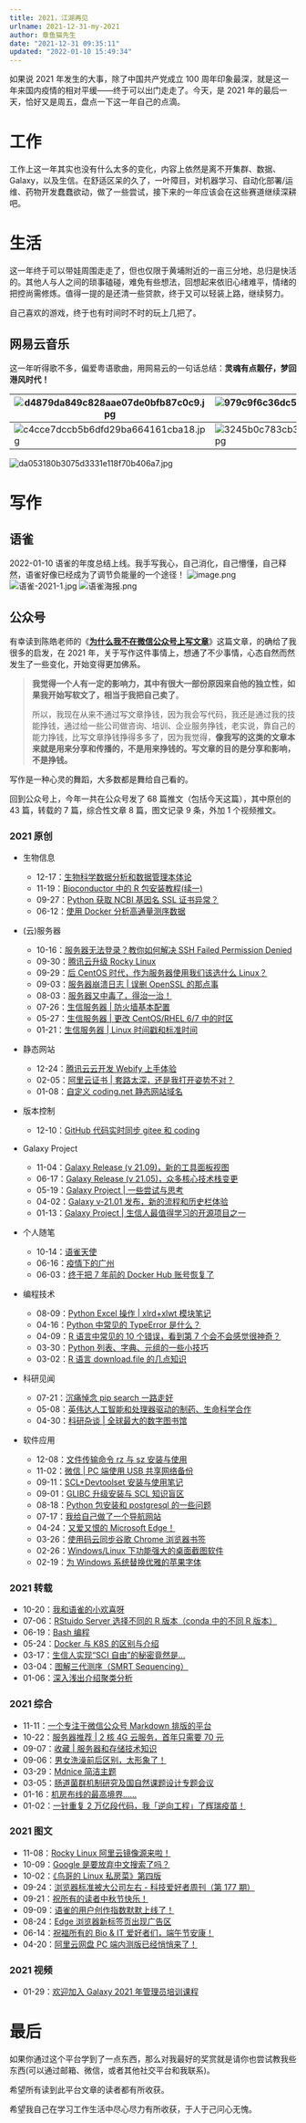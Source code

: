 ```yaml
---
title: 2021，江湖再见
urlname: 2021-12-31-my-2021
author: 章鱼猫先生
date: "2021-12-31 09:35:11"
updated: "2022-01-10 15:49:34"
---
```


如果说 2021 年发生的大事，除了中国共产党成立 100 周年印象最深，就是这一年来国内疫情的相对平缓——终于可以出门走走了。今天，是 2021 年的最后一天，恰好又是周五，盘点一下这一年自己的点滴。

# 工作

工作上这一年其实也没有什么太多的变化，内容上依然是离不开集群、数据、Galaxy，以及生信。在舒适区呆的久了，一叶障目，对机器学习、自动化部署/运维、药物开发蠢蠢欲动，做了一些尝试，接下来的一年应该会在这些赛道继续深耕吧。

# 生活

这一年终于可以带娃周围走走了，但也仅限于黄埔附近的一亩三分地，总归是快活的。其他人与人之间的琐事磕碰，难免有些想法，回想起来依旧心绪难平，情绪的把控尚需修炼。值得一提的是还清一些贷款，终于又可以轻装上路，继续努力。

自己喜欢的游戏，终于也有时间时不时的玩上几把了。

## 网易云音乐

这一年听得歌不多，偏爱粤语歌曲，用网易云的一句话总结：**灵魂有点靓仔，梦回港风时代！**

| ![d4879da849c828aae07de0bfb87c0c9.jpg](https://shub-1251708715.cos.ap-guangzhou.myqcloud.com/elog-notebook-img/FoJnkqqI2Wb0NFtYPg2GM24Eda2Y.jpeg) | ![979c9f6c36dc5ad65603f9d4c4f924b.jpg](https://shub-1251708715.cos.ap-guangzhou.myqcloud.com/elog-notebook-img/FtjGvFAklQtdJ6m5H5woT2S6Hrgn.jpeg) | ![87ae0b3643ec6c1a5bb56346d36ac64.jpg](https://shub-1251708715.cos.ap-guangzhou.myqcloud.com/elog-notebook-img/FtutoJuwALuw8xqLXSs9wXBLT91p.jpeg) |
| ------------------------------------------------------------------------------------------------------------------------------------------------- | ------------------------------------------------------------------------------------------------------------------------------------------------- | ------------------------------------------------------------------------------------------------------------------------------------------------- |
| ![c4cce7dccb5b6dfd29ba664161cba18.jpg](https://shub-1251708715.cos.ap-guangzhou.myqcloud.com/elog-notebook-img/FpizFMVTBnpUXDhRgFCCtZhOgcn5.jpeg) | ![3245b0c783cb345643dc18f83971a97.jpg](https://shub-1251708715.cos.ap-guangzhou.myqcloud.com/elog-notebook-img/FsihbAQCcnMICQKdUHerqvcFkXfa.jpeg) | ![b92cecf95c5240673233906376cf8d6.jpg](https://shub-1251708715.cos.ap-guangzhou.myqcloud.com/elog-notebook-img/FkP1DeRZGPYK3P1bpKk44LIwvP95.jpeg) |

![da053180b3075d3331e118f70b406a7.jpg](https://shub-1251708715.cos.ap-guangzhou.myqcloud.com/elog-notebook-img/FuRsyBk9sT6JYXKZ6QCk06KN_5dS.jpeg)

# 写作

## 语雀

2022-01-10 语雀的年度总结上线。我手写我心，自己消化，自己懵懂，自己释然，语雀好像已经成为了调节负能量的一个途径！
![image.png](https://shub-1251708715.cos.ap-guangzhou.myqcloud.com/elog-notebook-img/Fv81cCT_LajNLifPkZYSzX3EbYse.png)
![语雀-2021-1.jpg](https://shub-1251708715.cos.ap-guangzhou.myqcloud.com/elog-notebook-img/FtfprxZKomqBzkjwAjGkp5GTuYnD.jpeg)
![语雀海报.png](https://shub-1251708715.cos.ap-guangzhou.myqcloud.com/elog-notebook-img/FlGCJIvy7Eln5fzcru4esUqCY7b2.png)

## 公众号

有幸读到陈皓老师的《[**为什么我不在微信公众号上写文章**](https://www.yuque.com/shenweiyan/articles/qw325a)》这篇文章，的确给了我很多的启发，在 2021 年，关于写作这件事情上，想通了不少事情，心态自然而然发生了一些变化，开始变得更加佛系。

> **我觉得一个人有一定的影响力，其中有很大一部份原因来自他的独立性，如果我开始写软文了，相当于我把自己卖了**。
>
> 所以，我现在从来不通过写文章挣钱，因为我会写代码，我还是通过我的技能挣钱，通过给一些公司做咨询、培训、企业服务挣钱，老实说，靠自己的能力挣钱，比写文章挣钱挣得多多了，因为我觉得，**像我写的这类的文章本来就是用来分享和传播的，不是用来挣钱的。写文章的目的是分享和影响，不是挣钱。**

写作是一种心灵的舞蹈，大多数都是舞给自己看的。

回到公众号上，今年一共在公众号发了 68 篇推文（包括今天这篇），其中原创的 43 篇，转载的 7 篇，综合性文章 8 篇，图文记录 9 条，外加 1 个视频推文。

### 2021 原创

- 生物信息

  - 12-17：[生物科学数据分析和数据管理本体论](https://mp.weixin.qq.com/s/Cq40vsktvi-9mn2xiH9Dmg)
  - 11-19：[Bioconductor 中的 R 包安装教程(续一)](https://mp.weixin.qq.com/s/qojN2kYMLq4W_RC7jSyzrg)
  - 09-27：[Python 获取 NCBI 基因名 SSL 证书异常？](https://mp.weixin.qq.com/s/vf5zmFI_ZS1bqrSRHKdz7Q)
  - 06-12：[使用 Docker 分析高通量测序数据](https://mp.weixin.qq.com/s/xlGyJeukJU_vc4M_39dvXg)

- (云)服务器

  - 10-16：[服务器无法登录？教你如何解决 SSH Failed Permission Denied](https://mp.weixin.qq.com/s/u1Dw8_2MzCdyjtci9cwJEQ)
  - 09-30：[腾讯云升级 Rocky Linux](https://mp.weixin.qq.com/s/go0j82Lh6jDcexqmVec4FA)
  - 09-29：[后 CentOS 时代，作为服务器使用我们该选什么 Linux？](https://mp.weixin.qq.com/s/n98ANL3Y1t38ZqWAyqu_dg)
  - 09-03：[服务器崩溃日志 | 误删 OpenSSL 的那点事](https://mp.weixin.qq.com/s/8yrs5j3HRBb59FkQIYrllg)
  - 08-03：[服务器又中毒了，得治一治！](https://mp.weixin.qq.com/s/hTk0wgb1sUIhsKESNTSbUg)
  - 07-26：[生信服务器 | 防火墙基本配置](https://mp.weixin.qq.com/s/twPGVKsdd7HsRkDQfDv91w)
  - 05-27：[生信服务器 | 更改 CentOS/RHEL 6/7 中的时区](https://mp.weixin.qq.com/s/eNU4YuHqxVY45raiCHXmtA)
  - 01-21：[生信服务器 | Linux 时间戳和标准时间](https://mp.weixin.qq.com/s/kF9_C23UYjjWoDg4fWyQzg)

- 静态网站

  - 12-24：[腾讯云云开发 Webify 上手体验](https://mp.weixin.qq.com/s/CosiH4w1wCTkc5H9TGGRBA)
  - 02-05：[阿里云证书 | 套路太深，还是我打开姿势不对？](https://mp.weixin.qq.com/s/pDw6_zgl6wkJgpt6WuyvsA)
  - 01-08：[自定义 coding.net 静态网站域名](https://mp.weixin.qq.com/s/i4obfyd6aJ8HsKdR7cvz3g)

- 版本控制

  - 12-10：[GitHub 代码实时同步 gitee 和 coding](https://mp.weixin.qq.com/s/4P2A1zb8VRMg9VYi_QiehQ)

- Galaxy Project

  - 11-04：[Galaxy Release (v 21.09)，新的工具面板视图](https://mp.weixin.qq.com/s/C5Av4qz1Vuxx7EBevDGyug)
  - 06-17：[Galaxy Release (v 21.05)，众多核心技术栈变更](https://mp.weixin.qq.com/s/QxA2i-4H2QPotSzfOq_4fg)
  - 05-19：[Galaxy Project | 一些尝试与思考](https://mp.weixin.qq.com/s/NrvlelvC6uLAnJhWMMLacQ)
  - 04-02：[Galaxy v-21.01 发布，新的流程和历史栏体验](https://mp.weixin.qq.com/s/JyL75dmUpz1tkDjv3DpAsg)
  - 01-13：[Galaxy Project | 生信人最值得学习的开源项目之一](https://mp.weixin.qq.com/s/BOHUzRbcCAH1LwihwBA4Yg)

- 个人随笔

  - 10-14：[语雀天使](https://mp.weixin.qq.com/s/mv6oHB7ZLw7fuz2PNtTepQ)
  - 06-16：[疫情下的广州](https://mp.weixin.qq.com/s/SVfMMIMph7jap5UcykSo8w)
  - 06-03：[终于把 7 年前的 Docker Hub 账号恢复了](https://mp.weixin.qq.com/s/dhhFLRh9RL_E2B8Vj9OSeg)

- 编程技术

  - 08-09：[Python Excel 操作 | xlrd+xlwt 模块笔记](https://mp.weixin.qq.com/s/ygCbt5nV8mOIax7FBXViCQ)
  - 04-16：[Python 中常见的 TypeError 是什么？](https://mp.weixin.qq.com/s/HcNt-WzZjipGG6dDQAgHgw)
  - 04-09：[R 语言中常见的 10 个错误，看到第 7 个会不会感觉很神奇？](https://mp.weixin.qq.com/s/5w20SbS1PuiyqP5oTXn5ZQ)
  - 03-30：[Python 列表、字典、元组的一些小技巧](https://mp.weixin.qq.com/s/-YLE-RjU0q8pBk9qlLsf1w)
  - 03-02：[R 语言 download.file 的几点知识](https://mp.weixin.qq.com/s/Cu8Q_mmkUfGGOrntPWVh1A)

- 科研见闻

  - 07-21：[沉痛悼念 pip search 一路走好](https://mp.weixin.qq.com/s/S2JRu-F_-LQRt5LYh_QaOA)
  - 05-08：[英伟达人工智能和处理器驱动的制药、生命科学合作](https://mp.weixin.qq.com/s/uqydAoNRY0wSXqmdWCuq-Q)
  - 04-30：[科研杂谈 | 全球最大的数字图书馆](https://mp.weixin.qq.com/s/hA6966BeDvk1-AY8TlL_JA)

- 软件应用
  - 12-08：[文件传输命令 rz 与 sz 安装与使用](https://mp.weixin.qq.com/s/Zy1AGsM5rMJH9ngrfB1x1A)
  - 11-02：[微信 | PC 端使用 USB 共享网络备份](https://mp.weixin.qq.com/s/0VrkNotpF6KlNVJq36sn9A)
  - 09-11：[SCL+Devtoolset 安装与使用笔记](https://mp.weixin.qq.com/s/GrSg8RdjlAAOTmgzpdf8zg)
  - 09-01：[GLIBC 升级安装与 SCL 知识盲区](https://mp.weixin.qq.com/s/IsPIGknkXLsHx7MgiCcz7g)
  - 08-18：[Python 包安装和 postgresql 的一些问题](https://mp.weixin.qq.com/s/_sVajE6uutLsdR4pHLmwmQ)
  - 07-17：[我给自己做了一个导航网站](https://mp.weixin.qq.com/s/gVWGjxG9qd7qSyX3N8Zgag)
  - 04-24：[又爱又恨的 Microsoft Edge！](https://mp.weixin.qq.com/s/ArseLf89u76cHZzHE1l-JQ)
  - 03-26：[使用码云同步谷歌 Chrome 浏览器书签](https://mp.weixin.qq.com/s/DXEmYz8akoDtshE1ziaG2g)
  - 02-26：[Windows/Linux 下功能强大的桌面截图软件](https://mp.weixin.qq.com/s/aHvkdwsPP3OBhUcXDMhkQQ)
  - 02-19：[为 Windows 系统替换优雅的苹果字体](https://mp.weixin.qq.com/s/2XId7dvAc_mMUszzRKeSiw)

### 2021 转载

- 10-20：[我和语雀的小欢喜呀](https://mp.weixin.qq.com/s/nnE_M7isih3komrw3pccGw)
- 07-06：[RStuido Server 选择不同的 R 版本（conda 中的不同 R 版本）](https://mp.weixin.qq.com/s/2v1c_Nlk5OhSL3O8k2N9Tw)
- 06-19：[Bash 编程](https://mp.weixin.qq.com/s/w67bOn2FRO0B4gB8wULHIw)
- 05-24：[Docker 与 K8S 的区别与介绍](https://mp.weixin.qq.com/s/vE5FbxK7ZPC-_V3yFKojmA)
- 03-17：[生信人实现“SCI 自由”的秘密竟然是…](https://mp.weixin.qq.com/s/zY9-HHyUTFE7rTUMef_cuQ)
- 03-04：[图解三代测序（SMRT Sequencing）](https://mp.weixin.qq.com/s/OFGKfsAfqPU_o1PpKpKb7Q)
- 01-06：[深入浅出介绍聚类分析](https://mp.weixin.qq.com/s/ggHhyN2Z38vJr64e7CYfyA)

### 2021 综合

- 11-11：[一个专注于微信公众号 Markdown 排版的平台](https://mp.weixin.qq.com/s/FMMx943coYWvgr1uUbTCfQ)
- 10-22：[服务器推荐 | 2 核 4G 云服务，首年只需要 70 元](https://mp.weixin.qq.com/s/Jyxznyztoxx0NKalz7o_9A)
- 09-07：[收藏 | 服务器和存储技术知识](https://mp.weixin.qq.com/s/iRbpQi6wS_lSdRchwVj8Fw)
- 09-06：[男女洗澡前后区别，太形象了！](https://mp.weixin.qq.com/s/ycc06QYh4Ef6sGBbCAKXHQ)
- 03-29：[Mdnice 简洁主题](https://mp.weixin.qq.com/s/61OBH4coZDeBHPbbAJekog)
- 03-05：[肠道菌群机制研究及国自然课题设计专题会议](https://mp.weixin.qq.com/s/_eBBAu_RotajMz4f0rY9EA)
- 01-16：[机房布线的最高境界……](https://mp.weixin.qq.com/s/BWIKU-yCaDLxSedc7mxJBA)
- 01-02：[一针重复 2 万亿段代码，我「逆向工程」了辉瑞疫苗！](https://mp.weixin.qq.com/s/5-PHC4myrc3FNzy0eqxs1Q)

### 2021 图文

- 11-08：[Rocky Linux 阿里云镜像源来啦！](https://mp.weixin.qq.com/s/5WnnAeWxivE9XC1eBOfDvw)
- 10-09：[Google 是要放弃中文搜索了吗？](https://mp.weixin.qq.com/s/fMN41JojYEOs_RWfeztuQg)
- 10-02：[《鸟哥的 Linux 私房菜》第四版](https://mp.weixin.qq.com/s/eh8O7uxru1j6EqN22MsQpg)
- 09-24：[浏览器标准被大公司左右 - 科技爱好者周刊（第 177 期）](https://mp.weixin.qq.com/s/rcH6bNQw-fgh-NuCyHAHaA)
- 09-21：[祝所有的读者中秋节快乐！](https://mp.weixin.qq.com/s/jT3s7OiDtT7WWobZXkdzKQ)
- 09-09：[语雀的用户创作指数默默上线了！](https://mp.weixin.qq.com/s/OL9SVmQTvXZS8fqoQwrmBw)
- 08-24：[Edge 浏览器新标签页出现广告区](https://mp.weixin.qq.com/s/mk1rdAEJhi9JnXvdrrQgKg)
- 06-14：[祝福所有的 Bio & IT 爱好者们，端午节安康！](https://mp.weixin.qq.com/s/cEjIU8HkjvHiosOL2tmtHQ)
- 04-20：[阿里云网盘 PC 端内测版已经悄悄来了！](https://mp.weixin.qq.com/s/9POhcHVTVTIV-26Dd01KBA)

### 2021 视频

- 01-29：[欢迎加入 Galaxy 2021 年管理员培训课程](https://mp.weixin.qq.com/s/OGwFPqPTsCR3HlW2Q7lceA)

# 最后

如果你通过这个平台学到了一点东西，那么对我最好的奖赏就是请你也尝试教我些东西(可以通过邮箱、微信，或者其他社交平台和我联系)。

希望所有读到此平台文章的读者都有所收获。

希望我自己在学习工作生活中尽心尽力有所收获，于人于己问心无愧。
